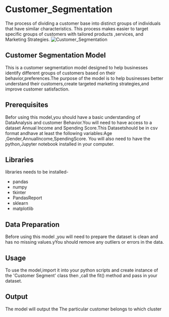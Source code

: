 # Customer_Segmentation
The process of dividing a customer base into distinct groups of individuals that have similar characteristics. This process makes easier to target specific groups of customers with tailored products ,services, and Marketing Strategies.
![Customer_Segmentation](https://user-images.githubusercontent.com/127617133/224529665-65c197ce-3a48-4743-a691-245858584717.png)
## Customer Segmentation Model
This is a customer segmentation model designed to help businesses identify different groups of customers based on their behavior,preferences.The purpose of the model is to help businesses better understand their customers,create targeted marketing strategies,and improve customer satisfaction.
## Prerequisites
Befor using this model,you should have a basic understanding of DataAnalysis and customer Behavior.You will need to have access to a dataset Annual Income and Spending Score.This Datasetshould be in csv format andhave at least the following variables:Age ,Gender,AnnualIncome,SpendingScore.
You will also need to have the python,Jupyter notebook installed in your computer.
## Libraries 
libraries needs to be installed-
* pandas
* numpy
* tkinter
* PandasReport
* sklearn
* matplotlib
## Data Preparation
Before using this model ,you will need to prepare the dataset is clean and has no missing values.yYou should remove any outliers or errors in the data.
## Usage
To use the model,import it into your python scripts and create instance of the 'Customer Segment' class then ,call the fit() method and pass in your dataset.
## Output
The model will output the The particular customer belongs to which cluster  
